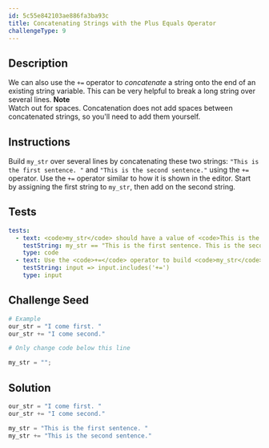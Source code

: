```yaml
---
id: 5c55e842103ae886fa3ba93c
title: Concatenating Strings with the Plus Equals Operator
challengeType: 9
---
```


## Description
<section id='description'>
We can also use the <code>+=</code> operator to <dfn>concatenate</dfn> a string onto the end of an existing string variable. This can be very helpful to break a long string over several lines.
<strong>Note</strong><br>Watch out for spaces. Concatenation does not add spaces between concatenated strings, so you'll need to add them yourself.
</section>

## Instructions
<section id='instructions'>
Build <code>my_str</code> over several lines by concatenating these two strings: <code>"This is the first sentence. "</code> and <code>"This is the second sentence."</code> using the <code>+=</code> operator. Use the <code>+=</code> operator similar to how it is shown in the editor. Start by assigning the first string to <code>my_str</code>, then add on the second string.
</section>

## Tests
<section id='tests'>

```yml
tests:
  - text: <code>my_str</code> should have a value of <code>This is the first sentence. This is the second sentence.</code>
    testString: my_str == "This is the first sentence. This is the second sentence."
    type: code
  - text: Use the <code>+=</code> operator to build <code>my_str</code>
    testString: input => input.includes('+=')
    type: input

```

</section>

## Challenge Seed
<section id='challengeSeed'>

<div id='py-seed'>

```python
# Example
our_str = "I come first. "
our_str += "I come second."

# Only change code below this line

my_str = "";

```

</div>

</section>

## Solution
<section id='solution'>


```python
our_str = "I come first. "
our_str += "I come second."

my_str = "This is the first sentence. "
my_str += "This is the second sentence."
```

</section>
